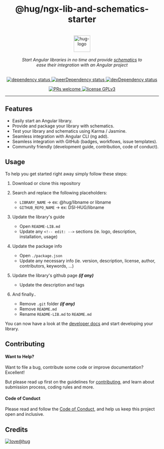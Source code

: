 <h1 align="center">
    @hug/ngx-lib-and-schematics-starter
</h1>

<p align="center">
    <br>
    <a href="https://www.hug.ch/">
        <img src="https://www.hug.ch/sites/all/themes/interhug/img/logos/logo-hug.svg" alt="hug-logo" height="54px" />
    </a>
    <br><br>
    <i>Start Angular libraries in no time and provide <a href="https://angular.io/guide/schematics-for-libraries">schematics</a> to<br>ease their integration with an Angular project</i>
    <br><br>
</p>

<p align="center">
    <a href="https://david-dm.org/DSI-HUG/ngx-lib-and-schematics-starter">
        <img src="https://img.shields.io/david/DSI-HUG/ngx-lib-and-schematics-starter.svg" alt="dependency status" />
    </a>
    <a href="https://david-dm.org/DSI-HUG/ngx-lib-and-schematics-starter?type=peer">
        <img src="https://img.shields.io/david/peer/DSI-HUG/ngx-lib-and-schematics-starter.svg" alt="peerDependency status" />
    </a>
    <a href="https://david-dm.org/DSI-HUG/ngx-lib-and-schematics-starter?type=dev">
        <img src="https://img.shields.io/david/dev/DSI-HUG/ngx-lib-and-schematics-starter.svg" alt="devDependency status" />
    </a>
</p>

<p align="center">
    <a href="https://github.com/DSI-HUG/ngx-lib-and-schematics-starter/blob/master/CONTRIBUTING.md#-submitting-a-pull-request-pr">
        <img src="https://img.shields.io/badge/PRs-welcome-brightgreen.svg" alt="PRs welcome" />
    </a>
    <a href="https://github.com/DSI-HUG/ngx-lib-and-schematics-starter/blob/master/LICENSE">
        <img src="https://img.shields.io/badge/license-GPLv3-ff69b4.svg" alt="license GPLv3" />
    </a>
</p>

<hr>

## Features

* Easily start an Angular library.
* Provide and package your library with schematics.
* Test your library and schematics using Karma / Jasmine.
* Seamless integration with Angular CLI (ng add).
* Seamless integration with GitHub (badges, workflows, issue templates).
* Community friendly (development guide, contribution, code of conduct).


## Usage

To help you get started right away simply follow these steps:

1. Download or clone this repository

3. Search and replace the following placeholders:

   * `LIBRARY_NAME` -> ex: @hug/libname or libname
   * `GITHUB_REPO_NAME` -> ex: DSI-HUG/libname

4. Update the library's guide

   * Open `README-LIB.md`
   * Update any `<!-- edit: -->` sections (ie. logo, description, installation, usage)

5. Update the package info

   * Open `./package.json`
   * Update any necessary info (ie. version, description, license, author, contributors, keywords, ...)

6. Update the library's github page ***(if any)***

   * Update the description and tags

7. And finally..

   * Remove `.git` folder ***(if any)***
   * Remove `README.md`
   * Rename `README-LIB.md` to `README.md`

You can now have a look at the [developer docs][developer] and start developing your library.


## Contributing

#### Want to Help?

Want to file a bug, contribute some code or improve documentation? Excellent!

But please read up first on the guidelines for [contributing][contributing], and learn about submission process, coding rules and more.

#### Code of Conduct

Please read and follow the [Code of Conduct][codeofconduct], and help us keep this project open and inclusive.


## Credits

[![love@hug](https://img.shields.io/badge/@hug-%E2%9D%A4%EF%B8%8Flove-magenta)][dsi-hug]




[developer]: https://github.com/DSI-HUG/ngx-lib-and-schematics-starter/blob/master/DEVELOPER.md
[contributing]: https://github.com/DSI-HUG/ngx-lib-and-schematics-starter/blob/master/CONTRIBUTING.md
[codeofconduct]: https://github.com/DSI-HUG/ngx-lib-and-schematics-starter/blob/master/CODE_OF_CONDUCT.md
[dsi-hug]: https://github.com/DSI-HUG
